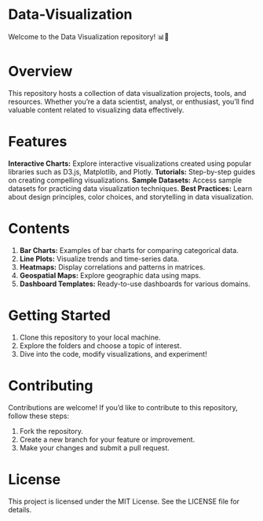 # Data-Visualization
Welcome to the Data Visualization repository! 📊🌟

# Overview
This repository hosts a collection of data visualization projects, tools, and resources. Whether you’re a data scientist, analyst, or enthusiast, you’ll find valuable content related to visualizing data effectively.

# Features
**Interactive Charts:** Explore interactive visualizations created using popular libraries such as D3.js, Matplotlib, and Plotly.
**Tutorials:** Step-by-step guides on creating compelling visualizations.
**Sample Datasets:** Access sample datasets for practicing data visualization techniques.
**Best Practices:** Learn about design principles, color choices, and storytelling in data visualization.

# Contents
1. **Bar Charts:** Examples of bar charts for comparing categorical data.
2. **Line Plots:** Visualize trends and time-series data.
3. **Heatmaps:** Display correlations and patterns in matrices.
4. **Geospatial Maps:** Explore geographic data using maps.
5. **Dashboard Templates:** Ready-to-use dashboards for various domains.

# Getting Started
1. Clone this repository to your local machine.
2. Explore the folders and choose a topic of interest.
3. Dive into the code, modify visualizations, and experiment!

# Contributing
Contributions are welcome! If you’d like to contribute to this repository, follow these steps:

1. Fork the repository.
2. Create a new branch for your feature or improvement.
3. Make your changes and submit a pull request.

# License
This project is licensed under the MIT License. See the LICENSE file for details.

